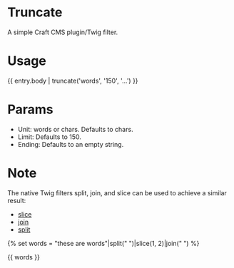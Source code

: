 Truncate
========

A simple Craft CMS plugin/Twig filter.

Usage
=====

{{ entry.body | truncate('words', '150', '...') }}

Params
======

- Unit: words or chars. Defaults to chars.
- Limit: Defaults to 150.
- Ending: Defaults to an empty string.

Note
====

The native Twig filters split, join, and slice can be used to achieve a similar result:

- [slice](http://twig.sensiolabs.org/doc/filters/slice.html)
- [join](http://twig.sensiolabs.org/doc/filters/join.html)
- [split](http://twig.sensiolabs.org/doc/filters/split.html)

{% set words = "these are words"|split(" ")|slice(1, 2)|join(" ") %}

{{ words }}
